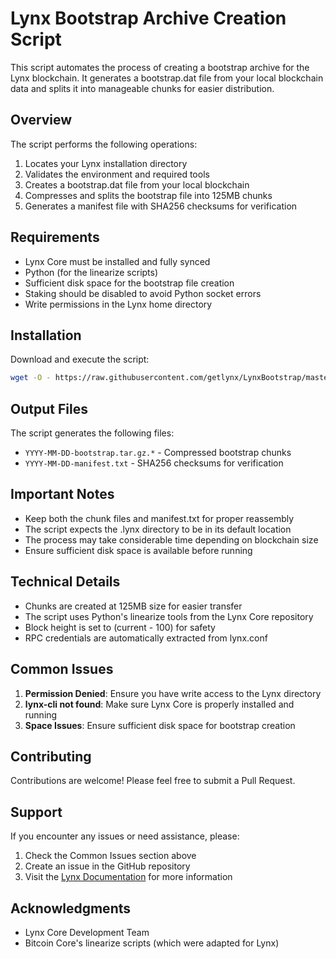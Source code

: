 # Lynx Bootstrap Archive Creation Script

This script automates the process of creating a bootstrap archive for the Lynx blockchain. It generates a bootstrap.dat file from your local blockchain data and splits it into manageable chunks for easier distribution.

## Overview

The script performs the following operations:
1. Locates your Lynx installation directory
2. Validates the environment and required tools
3. Creates a bootstrap.dat file from your local blockchain
4. Compresses and splits the bootstrap file into 125MB chunks
5. Generates a manifest file with SHA256 checksums for verification

## Requirements

- Lynx Core must be installed and fully synced
- Python (for the linearize scripts)
- Sufficient disk space for the bootstrap file creation
- Staking should be disabled to avoid Python socket errors
- Write permissions in the Lynx home directory

## Installation

Download and execute the script:
```bash
wget -O - https://raw.githubusercontent.com/getlynx/LynxBootstrap/master/archive.sh | bash
```

## Output Files

The script generates the following files:
- `YYYY-MM-DD-bootstrap.tar.gz.*` - Compressed bootstrap chunks
- `YYYY-MM-DD-manifest.txt` - SHA256 checksums for verification

## Important Notes

- Keep both the chunk files and manifest.txt for proper reassembly
- The script expects the .lynx directory to be in its default location
- The process may take considerable time depending on blockchain size
- Ensure sufficient disk space is available before running

## Technical Details

- Chunks are created at 125MB size for easier transfer
- The script uses Python's linearize tools from the Lynx Core repository
- Block height is set to (current - 100) for safety
- RPC credentials are automatically extracted from lynx.conf

## Common Issues

1. **Permission Denied**: Ensure you have write access to the Lynx directory
2. **lynx-cli not found**: Make sure Lynx Core is properly installed and running
3. **Space Issues**: Ensure sufficient disk space for bootstrap creation

## Contributing

Contributions are welcome! Please feel free to submit a Pull Request.

## Support

If you encounter any issues or need assistance, please:
1. Check the Common Issues section above
2. Create an issue in the GitHub repository
3. Visit the [Lynx Documentation](https://docs.getlynx.io) for more information

## Acknowledgments

- Lynx Core Development Team
- Bitcoin Core's linearize scripts (which were adapted for Lynx)